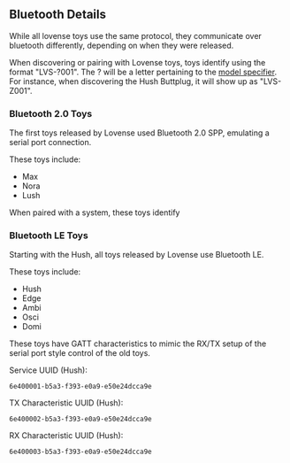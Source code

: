 ## Bluetooth Details

While all lovense toys use the same protocol, they communicate over
bluetooth differently, depending on when they were released.

When discovering or pairing with Lovense toys, toys identify using the
format "LVS-?001". The ? will be a letter pertaining to
the [model specifier](models.md). For instance, when discovering the
Hush Buttplug, it will show up as "LVS-Z001".

### Bluetooth 2.0 Toys

The first toys released by Lovense used Bluetooth 2.0 SPP, emulating a
serial port connection. 

These toys include:

- Max
- Nora
- Lush

When paired with a system, these toys identify

### Bluetooth LE Toys

Starting with the Hush, all toys released by Lovense use Bluetooth LE.

These toys include:

- Hush
- Edge
- Ambi
- Osci
- Domi

These toys have GATT characteristics to mimic the RX/TX setup of the
serial port style control of the old toys.

Service UUID (Hush):
```
6e400001-b5a3-f393-e0a9-e50e24dcca9e
```

TX Characteristic UUID (Hush):
```
6e400002-b5a3-f393-e0a9-e50e24dcca9e
```

RX Characteristic UUID (Hush): 
```
6e400003-b5a3-f393-e0a9-e50e24dcca9e
```
